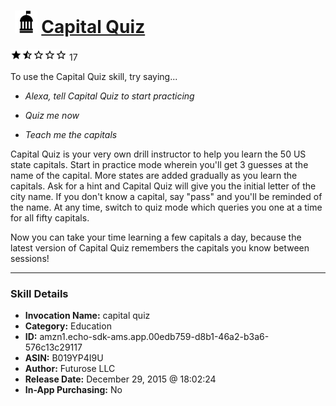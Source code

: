 # &nbsp;<img src="skill_icon" alt="Capital Quiz icon" width="36"> [Capital Quiz](http://alexa.amazon.com/#skills/amzn1.echo-sdk-ams.app.00edb759-d8b1-46a2-b3a6-576c13c29117)
![1.9 stars](../../images/ic_star_black_18dp_1x.png)![1.9 stars](../../images/ic_star_half_black_18dp_1x.png)![1.9 stars](../../images/ic_star_border_black_18dp_1x.png)![1.9 stars](../../images/ic_star_border_black_18dp_1x.png)![1.9 stars](../../images/ic_star_border_black_18dp_1x.png) 17

To use the Capital Quiz skill, try saying...

* *Alexa, tell Capital Quiz to start practicing*

* *Quiz me now*

* *Teach me the capitals*

Capital Quiz is your very own drill instructor to help you learn the 50 US state capitals. Start in practice mode wherein you'll get 3 guesses at the name of the capital. More states are added gradually as you learn the capitals. Ask for a hint and Capital Quiz will give you the initial letter of the city name. If you don't know a capital, say "pass" and you'll be reminded of the name. At any time, switch to quiz mode which queries you one at a time for all fifty capitals.

Now you can take your time learning a few capitals a day, because the latest version of Capital Quiz remembers the capitals you know between sessions!

***

### Skill Details

* **Invocation Name:** capital quiz
* **Category:** Education
* **ID:** amzn1.echo-sdk-ams.app.00edb759-d8b1-46a2-b3a6-576c13c29117
* **ASIN:** B019YP4I9U
* **Author:** Futurose LLC
* **Release Date:** December 29, 2015 @ 18:02:24
* **In-App Purchasing:** No
